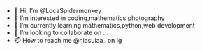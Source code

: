 - 👋 Hi, I’m @LocaSpidermonkey
- 👀 I’m interested in coding,mathematics,photography
- 🌱 I’m currently learning mathematics,python,web development
- 💞️ I’m looking to collaborate on ...
- 📫 How to reach me @niasulaa_ on ig

<!---
LocaSpidermonkey/LocaSpidermonkey is a ✨ special ✨ repository because its `README.md` (this file) appears on your GitHub profile.
You can click the Preview link to take a look at your changes.
--->

